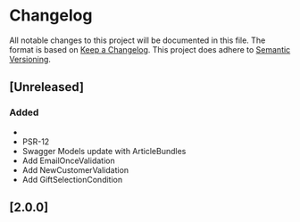# Changelog
All notable changes to this project will be documented in this file.
The format is based on [Keep a Changelog](https://keepachangelog.com/en/1.0.0/).
This project does adhere to [Semantic Versioning](https://semver.org/spec/v2.0.0.html).

## [Unreleased]
### Added
- 
- PSR-12
- Swagger Models update with ArticleBundles
- Add EmailOnceValidation
- Add NewCustomerValidation
- Add GiftSelectionCondition

## [2.0.0]